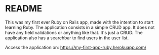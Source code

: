 # README

This was my first ever Ruby on Rails app, made with the intention to start learning Ruby. The application consists in a simple CRUD app. It does not have any field validations or anything like that. It's just a CRUD. The application also has a searchbar to find users in the user list.

Access the application on: https://my-first-app-ruby.herokuapp.com/
